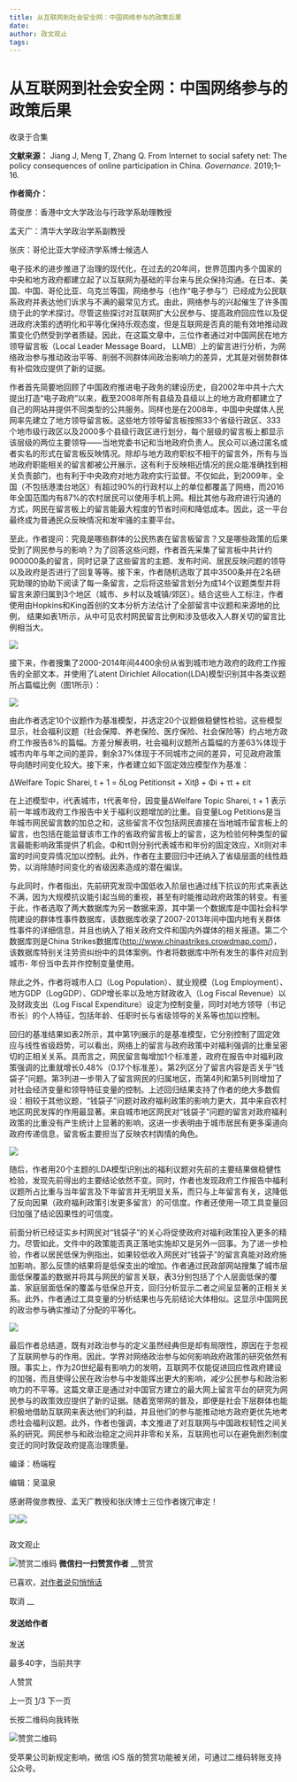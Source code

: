 ```yaml
---
title: 从互联网到社会安全网：中国网络参与的政策后果
date: 
author: 政文观止
tags: 
---
```

# 从互联网到社会安全网：中国网络参与的政策后果


收录于合集

**文献来源：** Jiang J, Meng T, Zhang Q. From Internet to social safety net: The
policy consequences of online participation in China. _Governance_. 2019;1–16.

  

 **作者简介：**

蒋俊彦：香港中文大学政治与行政学系助理教授

孟天广：清华大学政治学系副教授

张庆：哥伦比亚大学经济学系博士候选人

  

  

电子技术的进步推进了治理的现代化，在过去的20年间，世界范围内多个国家的中央和地方政府都建立起了以互联网为基础的平台来与民众保持沟通。在日本、美国、中国、哥伦比亚、乌克兰等国，网络参与（也作“电子参与”）已经成为公民联系政府并表达他们诉求与不满的最常见方式。由此，网络参与的兴起催生了许多围绕于此的学术探讨。尽管这些探讨对互联网扩大公民参与、提高政府回应性以及促进政府决策的透明化和平等化保持乐观态度，但是互联网是否真的能有效地推动政策变化仍然受到学者质疑。因此，在这篇文章中，三位作者通过对中国网民在地方领导留言板（Local
Leader Message Board，
LLMB）上的留言进行分析，为网络政治参与推动政治平等、削弱不同群体间政治影响力的差异，尤其是对弱势群体有补偿效应提供了新的证据。

作者首先简要地回顾了中国政府推进电子政务的建设历史，自2002年中共十六大提出打造“电子政府”以来，截至2008年所有县级及县级以上的地方政府都建立了自己的网站并提供不同类型的公共服务。同样也是在2008年，中国中央媒体人民网率先建立了地方领导留言板。这些地方领导留言板按照33个省级行政区、333个地市级行政区以及2000多个县级行政区进行划分，每个层级的留言板上都显示该层级的两位主要领导——当地党委书记和当地政府负责人。民众可以通过匿名或者实名的形式在留言板反映情况。除却与地方政府职权不相干的留言外，所有与当地政府职能相关的留言都被公开展示，这有利于反映相近情况的民众能准确找到相关负责部门，也有利于中央政府对地方政府实行监督。不仅如此，到2009年，全国（不包括港澳台地区）有超过90%的行政村以上的单位都覆盖了网络，而2016年全国范围内有87%的农村居民可以使用手机上网。相比其他与政府进行沟通的方式，网民在留言板上的留言能最大程度的节省时间和降低成本。因此，这一平台最终成为普通民众反映情况和发牢骚的主要平台。

至此，作者提问：究竟是哪些群体的公民热衷在留言板留言？又是哪些政策的后果受到了网民参与的影响？为了回答这些问题，作者首先采集了留言板中共计约900000条的留言，同时记录了这些留言的主题、发布时间、居民反映问题的领导以及政府是否进行了回复等等。接下来，作者随机选取了其中3500条并在2名研究助理的协助下阅读了每一条留言，之后将这些留言划分为成14个议题类型并将留言来源归属到3个地区（城市、乡村以及城镇/郊区）。结合这些人工标注，作者使用由Hopkins和King首创的文本分析方法估计了全部留言中议题和来源地的比例，
结果如表1所示，从中可见农村网民留言比例和涉及低收入人群关切的留言比例相当大。

  

![](/images/456/2.png)

  

接下来，作者搜集了2000-2014年间4400余份从省到城市地方政府的政府工作报告的全部文本，并使用了Latent Dirichlet
Allocation(LDA)模型识别其中各类议题所占篇幅比例（图1所示）：

  

![](/images/456/3.png)

  

由此作者选定10个议题作为基准模型，并选定20个议题做稳健性检验。这些模型显示，社会福利议题（社会保障、养老保险、医疗保险、社会保险等）约占地方政府工作报告8%的篇幅。方差分解表明，社会福利议题所占篇幅的方差63%体现于城市内年与年之间的差异，剩余37%体现于不同城市之间的差异，可见政府政策导向随时间变化较大。接下来，作者建立如下固定效应模型作为基准：

ΔWelfare Topic Sharei, t + 1 = δLog Petitionsit + Xitβ + Φi + τt + εit

在上述模型中，i代表城市，t代表年份，因变量ΔWelfare Topic Sharei, t + 1
表示前一年城市政府工作报告中关于福利议题增加的比重。自变量Log
Petitions是当年城市网民留言数的加总之和，这些留言不仅包括网民直接在当地城市留言板上的留言，也包括在能监督该市工作的省政府留言板上的留言，这为检验何种类型的留言最能影响政策提供了机会。Φ和τt则分别代表城市和年份的固定效应，Xit则对丰富的时间变异情况加以控制。此外，作者在主要回归中还纳入了省级层面的线性趋势，以消除随时间变化的省级因素造成的潜在偏误。

与此同时，作者指出，先前研究发现中国低收入阶层也通过线下抗议的形式来表达不满，因为大规模抗议能引起当局的重视，甚至有时能推动政府政策的转变。有鉴于此，作者选取了两大数据库为另一数据来源，其中第一个数据库是中国社会科学院建设的群体性事件数据库，该数据库收录了2007-2013年间中国内地有关群体性事件的详细信息，并且也纳入了相关政府文件和国内外媒体的相关报道。第二个数据库则是China
Strikes数据库(http://www.chinastrikes.crowdmap.com/)，该数据库特别关注劳资纠纷中的具体案例。作者将数据库中所有发生的事件对应到城市-
年份当中去并作控制变量使用。

除此之外，作者将城市人口（Log Population）、就业规模（Log
Employment）、地方GDP（LogGDP）、GDP增长率以及地方财政收入（Log Fiscal Revenue）以及财政支出（Log Fiscal
Expenditure）设定为控制变量，同时对地方领导（书记市长）的个人特征，包括年龄、任职时长与省级领导的关系等也加以控制。

回归的基准结果如表2所示，其中第1列展示的是基准模型，它分别控制了固定效应与线性省级趋势，可以看出，网络上的留言与政府政策中对福利强调的比重呈密切的正相关关系。具而言之，网民留言每增加1个标准差，政府在报告中对福利政策强调的比重就增长0.48%（0.17个标准差）。第2列区分了留言内容是否关乎“钱袋子”问题。第3列进一步带入了留言网民的归属地区，而第4列和第5列则增加了对社会经济变量和领导特征变量的控制。上述回归结果支持了作者的绝大多数假设：相较于其他议题，“钱袋子”问题对政府福利政策的影响力更大，其中来自农村地区网民发挥的作用最显著。来自城市地区网民对“钱袋子”问题的留言对政府福利政策的比重没有产生统计上显著的影响，这进一步表明由于城市居民有更多渠道向政府传递信息，留言板主要担当了反映农村舆情的角色。

  

![](/images/456/4.png)

  

随后，作者用20个主题的LDA模型识别出的福利议题对先前的主要结果做稳健性检验，发现先前得出的主要结论依然不变。同时，作者也发现政府工作报告中福利议题所占比重与当年留言及下年留言并无明显关系，而只与上年留言有关，这降低了反向因果（政府福利政策引发更多留言）的可信度。作者还使用一项工具变量回归加强了结论因果性的可信度。

前面分析已经证实乡村网民对“钱袋子”的关心将促使政府对福利政策投入更多的精力。尽管如此，文件中的政策能否真正落地实施却又是另外一回事。为了进一步检验，作者以居民低保为例指出，如果较低收入网民对“钱袋子”的留言真能对政府施加影响，那么反馈的结果将是低保支出的增加。作者通过民政部网站搜集了城市层面低保覆盖的数据并将其与网民的留言关联，表3分别包括了个人层面低保的覆盖、家庭层面低保的覆盖与低保总开支，回归分析显示二者之间呈显著的正相关关系。此外，作者通过工具变量的分析结果也与先前结论大体相似。这显示中国网民的政治参与确实推动了分配的平等化。

  

![](/images/456/5.png)

  

最后作者总结道，既有对政治参与的定义虽然经典但是却有局限性，原因在于忽视了互联网参与的作用。因此，学界对网络政治参与如何影响政府政策的研究依然有限。事实上，作为20世纪最有影响力的发明，互联网不仅能促进回应性政府建设的加强，而且使得公民在政治参与中发能挥出更大的影响，减少公民参与和政治影响力的不平等。这篇文章正是通过对中国官方建立的最大网上留言平台的研究为网民参与的政策效应提供了新的证据。随着宽带网的普及，即便是社会下层群体也能积极地借助互联网来表达他们的利益，并且他们的参与能推动地方政府更优先地考虑社会福利议题。此外，作者也强调，本文推进了对互联网与中国政权韧性之间关系的研究。网民参与和政治稳定之间并非零和关系，互联网也可以在避免剧烈制度变迁的同时敦促政府提高治理质量。

  

编译：杨端程

编辑：吴温泉

  

感谢蒋俊彦教授、孟天广教授和张庆博士三位作者拨冗审定！

  

![](/images/456/6.jpeg)![](/images/456/7.jpeg)

  

![]()

政文观止

![赞赏二维码]() **微信扫一扫赞赏作者** __赞赏

已喜欢，[对作者说句悄悄话](javascript:;)

取消 __

#### 发送给作者

发送

最多40字，当前共字

[](javascript:;) 人赞赏

上一页 [1](javascript:;)/3 下一页

长按二维码向我转账

![赞赏二维码]()

受苹果公司新规定影响，微信 iOS 版的赞赏功能被关闭，可通过二维码转账支持公众号。

